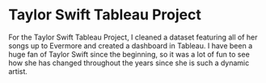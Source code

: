 # Taylor Swift Tableau Project
For the Taylor Swift Tableau Project, I cleaned a dataset featuring all of her songs up to Evermore and created a dashboard in Tableau. I have been a huge fan of Taylor Swift since the beginning, so it was a lot of fun to see how she has changed throughout the years since she is such a dynamic artist.
